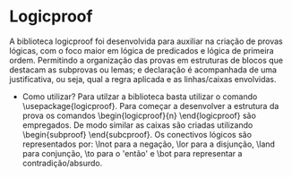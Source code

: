 # Logicproof
A biblioteca logicproof foi desenvolvida para auxiliar na criação de provas lógicas, com o foco maior em lógica de predicados e lógica de primeira ordem. Permitindo a organização das provas em estruturas de blocos que destacam as subprovas ou lemas; e declaração é acompanhada de uma justificativa, ou seja, qual a regra aplicada e as linhas/caixas envolvidas.

* Como utilizar?
Para utilzar a biblioteca basta utilizar o comando \usepackage{logicproof}. Para começar a desenvolver a estrutura da prova os comandos \begin{logicproof}{n} \end{logicproof} são empregados. De modo similar as caixas são criadas utilizando \begin{subproof} \end{subcproof}. Os conectivos lógicos são representados por: \lnot para a negação, \lor  para a disjunção, \land para conjunção, \to para o 'então' e \bot para representar a contradição/absurdo.
